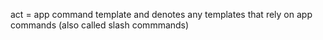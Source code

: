 act = app command template and denotes any templates that rely on app commands (also called slash commmands)
